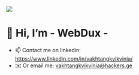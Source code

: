 ![](https://ak.picdn.net/shutterstock/videos/1019579425/thumb/11.jpg)

# 👋 Hi, I’m - WebDux -
- 📫 Contact me on linkedin: https://www.linkedin.com/in/vakhtangkvikvinia/
- ✉️ Or email me: vakhtangkvikvinia@hackers.ge
